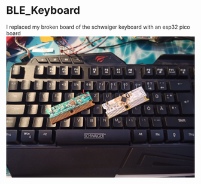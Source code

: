 # BLE_Keyboard
I replaced my broken board of the schwaiger keyboard with an esp32 pico board
![Image PCB](https://github.com/theBrutzler/BLE_Keyboard/blob/main/IMG_20211004_195021_081.jpg)
